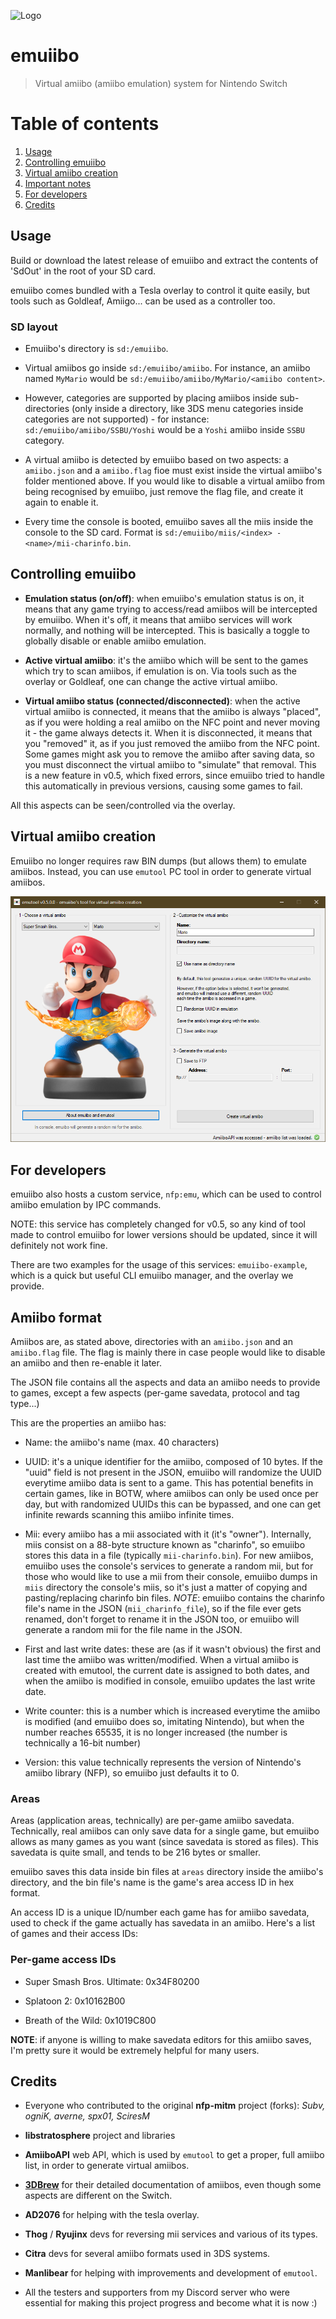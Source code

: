 ![Logo](emutool/PcIcon.png)

# emuiibo

> Virtual amiibo (amiibo emulation) system for Nintendo Switch

# Table of contents

1. [Usage](#usage)
2. [Controlling emuiibo](#controlling-emuiibo)
3. [Virtual amiibo creation](#virtual-amiibo-creation)
4. [Important notes](#important-notes)
5. [For developers](#for-developers)
6. [Credits](#credits)

## Usage

Build or download the latest release of emuiibo and extract the contents of 'SdOut' in the root of your SD card.

emuiibo comes bundled with a Tesla overlay to control it quite easily, but tools such as Goldleaf, Amiigo... can be used as a controller too.

### SD layout

- Emuiibo's directory is `sd:/emuiibo`.

- Virtual amiibos go inside `sd:/emuiibo/amiibo`. For instance, an amiibo named `MyMario` would be `sd:/emuiibo/amiibo/MyMario/<amiibo content>`.

- However, categories are supported by placing amiibos inside sub-directories (only inside a directory, like 3DS menu categories inside categories are not supported) - for instance: `sd:/emuiibo/amiibo/SSBU/Yoshi` would be a `Yoshi` amiibo inside `SSBU` category.

- A virtual amiibo is detected by emuiibo based on two aspects: a `amiibo.json` and a `amiibo.flag` fioe must exist inside the virtual amiibo's folder mentioned above. If you would like to disable a virtual amiibo from being recognised by emuiibo, just remove the flag file, and create it again to enable it.

- Every time the console is booted, emuiibo saves all the miis inside the console to the SD card. Format is `sd:/emuiibo/miis/<index> - <name>/mii-charinfo.bin`.

## Controlling emuiibo

- **Emulation status (on/off)**: when emuiibo's emulation status is on, it means that any game trying to access/read amiibos will be intercepted by emuiibo. When it's off, it means that amiibo services will work normally, and nothing will be intercepted. This is basically a toggle to globally disable or enable amiibo emulation.

- **Active virtual amiibo**: it's the amiibo which will be sent to the games which try to scan amiibos, if emulation is on. Via tools such as the overlay or Goldleaf, one can change the active virtual amiibo.

- **Virtual amiibo status (connected/disconnected)**: when the active virtual amiibo is connected, it means that the amiibo is always "placed", as if you were holding a real amiibo on the NFC point and never moving it - the game always detects it. When it is disconnected, it means that you "removed" it, as if you just removed the amiibo from the NFC point. Some games might ask you to remove the amiibo after saving data, so you must disconnect the virtual amiibo to "simulate" that removal. This is a new feature in v0.5, which fixed errors, since emuiibo tried to handle this automatically in previous versions, causing some games to fail.

All this aspects can be seen/controlled via the overlay.

## Virtual amiibo creation

Emuiibo no longer requires raw BIN dumps (but allows them) to emulate amiibos. Instead, you can use `emutool` PC tool in order to generate virtual amiibos.

![Screenshot](emutool/Screenshot.png)

## For developers

emuiibo also hosts a custom service, `nfp:emu`, which can be used to control amiibo emulation by IPC commands.

NOTE: this service has completely changed for v0.5, so any kind of tool made to control emuiibo for lower versions should be updated, since it will definitely not work fine.

There are two examples for the usage of this services: `emuiibo-example`, which is a quick but useful CLI emuiibo manager, and the overlay we provide.

## Amiibo format

Amiibos are, as stated above, directories with an `amiibo.json` and an `amiibo.flag` file. The flag is mainly there in case people would like to disable an amiibo and then re-enable it later.

The JSON file contains all the aspects and data an amiibo needs to provide to games, except a few aspects (per-game savedata, protocol and tag type...)

This are the properties an amiibo has:

- Name: the amiibo's name (max. 40 characters)

- UUID: it's a unique identifier for the amiibo, composed of 10 bytes. If the "uuid" field is not present in the JSON, emuiibo will randomize the UUID everytime amiibo data is sent to a game. This has potential benefits in certain games, like in BOTW, where amiibos can only be used once per day, but with randomized UUIDs this can be bypassed, and one can get infinite rewards scanning this amiibo infinite times.

- Mii: every amiibo has a mii associated with it (it's "owner"). Internally, miis consist on a 88-byte structure known as "charinfo", so emuiibo stores this data in a file (typically `mii-charinfo.bin`). For new amiibos, emuiibo uses the console's services to generate a random mii, but for those who would like to use a mii from their console, emuiibo dumps in `miis` directory the console's miis, so it's just a matter of copying and pasting/replacing charinfo bin files. *NOTE*: emuiibo contains the charinfo file's name in the JSON (`mii_charinfo_file`), so if the file ever gets renamed, don't forget to rename it in the JSON too, or emuiibo will generate a random mii for the file name in the JSON.

- First and last write dates: these are (as if it wasn't obvious) the first and last time the amiibo was written/modified. When a virtual amiibo is created with emutool, the current date is assigned to both dates, and when the amiibo is modified in console, emuiibo updates the last write date.

- Write counter: this is a number which is increased everytime the amiibo is modified (and emuiibo does so, imitating Nintendo), but when the number reaches 65535, it is no longer increased (the number is technically a 16-bit number)

- Version: this value technically represents the version of Nintendo's amiibo library (NFP), so emuiibo just defaults it to 0.

### Areas

Areas (application areas, technically) are per-game amiibo savedata. Technically, real amiibos can only save data for a single game, but emuiibo allows as many games as you want (since savedata is stored as files). This savedata is quite small, and tends to be 216 bytes or smaller.

emuiibo saves this data inside bin files at `areas` directory inside the amiibo's directory, and the bin file's name is the game's area access ID in hex format.

An access ID is a unique ID/number each game has for amiibo savedata, used to check if the game actually has savedata in an amiibo. Here's a list of games and their access IDs:

### Per-game access IDs

- Super Smash Bros. Ultimate: 0x34F80200

- Splatoon 2: 0x10162B00

- Breath of the Wild: 0x1019C800

**NOTE**: if anyone is willing to make savedata editors for this amiibo saves, I'm pretty sure it would be extremely helpful for many users.

## Credits

- Everyone who contributed to the original **nfp-mitm** project (forks): *Subv, ogniK, averne, spx01, SciresM*

- **libstratosphere** project and libraries

- **AmiiboAPI** web API, which is used by `emutool` to get a proper, full amiibo list, in order to generate virtual amiibos.

- [**3DBrew**](https://www.3dbrew.org/wiki/Amiibo) for their detailed documentation of amiibos, even though some aspects are different on the Switch.

- **AD2076** for helping with the tesla overlay.

- **Thog** / **Ryujinx** devs for reversing mii services and various of its types.

- **Citra** devs for several amiibo formats used in 3DS systems.

- **Manlibear** for helping with improvements and development of `emutool`.

- All the testers and supporters from my Discord server who were essential for making this project progress and become what it is now :)